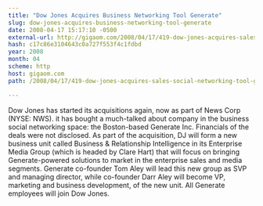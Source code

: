 ```yaml
---
title: "Dow Jones Acquires Business Networking Tool Generate"
slug: dow-jones-acquires-business-networking-tool-generate
date: 2008-04-17 15:17:10 -0500
external-url: http://gigaom.com/2008/04/17/419-dow-jones-acquires-sales-social-networking-tool-generate/
hash: c17c86e3104643c0a727f553f4c1fdbd
year: 2008
month: 04
scheme: http
host: gigaom.com
path: /2008/04/17/419-dow-jones-acquires-sales-social-networking-tool-generate/

---
```


Dow Jones has started its acquisitions again, now as part of News Corp (NYSE: NWS). it has bought a much-talked about company in the business social networking space: the Boston-based Generate Inc. Financials of the deals were not disclosed. As part of the acquisition, DJ will form a new business unit called Business & Relationship Intelligence in its Enterprise Media Group (which is headed by Clare Hart) that will focus on bringing Generate-powered solutions to market in the enterprise sales and media segments. Generate co-founder Tom Aley will lead this new group as SVP and managing director, while co-founder Darr Aley will become VP, marketing and business development, of the new unit. All Generate employees will join Dow Jones.
